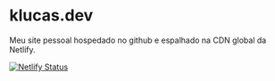 # klucas.dev

Meu site pessoal hospedado no github e espalhado na CDN global da Netlify.

[![Netlify Status](https://api.netlify.com/api/v1/badges/a382a61b-58ad-4db1-9ed7-9e766eaa5d6b/deploy-status)](https://app.netlify.com/sites/klucas/deploys)

